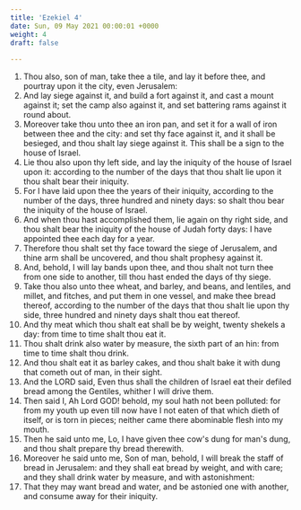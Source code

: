 ```yaml
---
title: 'Ezekiel 4'
date: Sun, 09 May 2021 00:00:01 +0000
weight: 4
draft: false
  
---
```


1. Thou also, son of man, take thee a tile, and lay it before thee, and pourtray upon it the city, even Jerusalem:
2. And lay siege against it, and build a fort against it, and cast a mount against it; set the camp also against it, and set battering rams against it round about.
3. Moreover take thou unto thee an iron pan, and set it for a wall of iron between thee and the city: and set thy face against it, and it shall be besieged, and thou shalt lay siege against it. This shall be a sign to the house of Israel.
4. Lie thou also upon thy left side, and lay the iniquity of the house of Israel upon it: according to the number of the days that thou shalt lie upon it thou shalt bear their iniquity.
5. For I have laid upon thee the years of their iniquity, according to the number of the days, three hundred and ninety days: so shalt thou bear the iniquity of the house of Israel.
6. And when thou hast accomplished them, lie again on thy right side, and thou shalt bear the iniquity of the house of Judah forty days: I have appointed thee each day for a year.
7. Therefore thou shalt set thy face toward the siege of Jerusalem, and thine arm shall be uncovered, and thou shalt prophesy against it.
8. And, behold, I will lay bands upon thee, and thou shalt not turn thee from one side to another, till thou hast ended the days of thy siege.
9. Take thou also unto thee wheat, and barley, and beans, and lentiles, and millet, and fitches, and put them in one vessel, and make thee bread thereof, according to the number of the days that thou shalt lie upon thy side, three hundred and ninety days shalt thou eat thereof.
10. And thy meat which thou shalt eat shall be by weight, twenty shekels a day: from time to time shalt thou eat it.
11. Thou shalt drink also water by measure, the sixth part of an hin: from time to time shalt thou drink.
12. And thou shalt eat it as barley cakes, and thou shalt bake it with dung that cometh out of man, in their sight.
13. And the LORD said, Even thus shall the children of Israel eat their defiled bread among the Gentiles, whither I will drive them.
14. Then said I, Ah Lord GOD! behold, my soul hath not been polluted: for from my youth up even till now have I not eaten of that which dieth of itself, or is torn in pieces; neither came there abominable flesh into my mouth.
15. Then he said unto me, Lo, I have given thee cow's dung for man's dung, and thou shalt prepare thy bread therewith.
16. Moreover he said unto me, Son of man, behold, I will break the staff of bread in Jerusalem: and they shall eat bread by weight, and with care; and they shall drink water by measure, and with astonishment:
17. That they may want bread and water, and be astonied one with another, and consume away for their iniquity.
